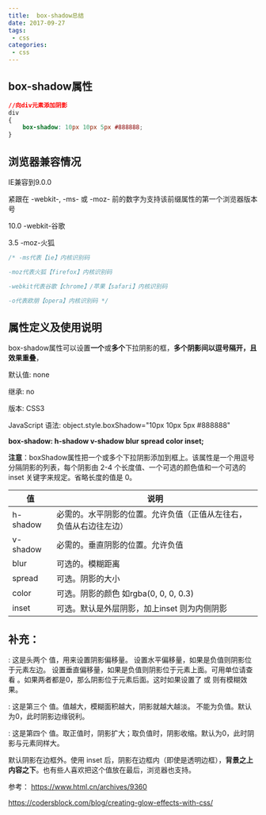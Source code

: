 ```yaml
---
title:  box-shadow总结
date: 2017-09-27
tags:
 - css
categories: 
 - css
---
```


## box-shadow属性

```css
//向div元素添加阴影
div
{
    box-shadow: 10px 10px 5px #888888;
}
```
## 浏览器兼容情况
IE兼容到9.0.0

紧跟在 -webkit-, -ms- 或 -moz- 前的数字为支持该前缀属性的第一个浏览器版本号

10.0 -webkit-谷歌

3.5 -moz-火狐


```css
/* -ms代表【ie】内核识别码

-moz代表火狐【firefox】内核识别码

-webkit代表谷歌【chrome】/苹果【safari】内核识别码

-o代表欧朋【opera】内核识别码 */
```


## 属性定义及使用说明

box-shadow属性可以设置**一个**或**多个**下拉阴影的框，**多个阴影间以逗号隔开，且效果重叠**，
 

默认值:	none

继承:	no

版本:	CSS3

JavaScript 语法:	object.style.boxShadow="10px 10px 5px #888888"

**box-shadow: h-shadow v-shadow blur spread color inset;**

**注意**：boxShadow属性把一个或多个下拉阴影添加到框上。该属性是一个用逗号分隔阴影的列表，每个阴影由 2-4 个长度值、一个可选的颜色值和一个可选的 inset 关键字来规定。省略长度的值是 0。

值 | 说明
---|---
h-shadow | 必需的。水平阴影的位置。允许负值（正值从左往右，负值从右边往左边）
v-shadow | 必需的。垂直阴影的位置。允许负值
blur | 可选的。模糊距离
spread | 可选。阴影的大小
color | 可选。阴影的颜色 如rgba(0, 0, 0, 0.3)
inset | 可选。默认是外层阴影，加上inset 则为内侧阴影

## 补充：

<offset-x> <offset-y>: 这是头两个 <length>值，用来设置阴影偏移量。<offset-x> 设置水平偏移量，如果是负值则阴影位于元素左边。 <offset-y> 设置垂直偏移量，如果是负值则阴影位于元素上面。可用单位请查看 <length>。如果两者都是0，那么阴影位于元素后面。这时如果设置了 <blur-radius> 或 <spread-radius> 则有模糊效果。

<blur-radius>: 这是第三个 <length> 值。值越大，模糊面积越大，阴影就越大越淡。 不能为负值。默认为0，此时阴影边缘锐利。

<spread-radius> : 这是第四个 <length> 值。取正值时，阴影扩大；取负值时，阴影收缩。默认为0，此时阴影与元素同样大。

 默认阴影在边框外。使用 inset 后，阴影在边框内（即使是透明边框），**背景之上内容之下**。也有些人喜欢把这个值放在最后，浏览器也支持。
 
 参考：
 https://www.html.cn/archives/9360
 
 https://codersblock.com/blog/creating-glow-effects-with-css/

